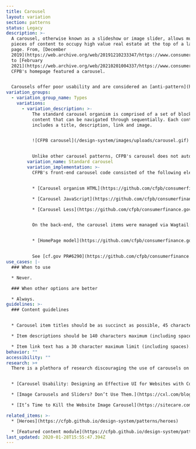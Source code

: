 ```yaml
---
title: Carousel
layout: variation
section: patterns
status: Legacy
description: >-
  A carousel, otherwise known as a slideshow or image slider, allows multiple
  pieces of content to occupy high value real estate at the top of a landing
  page. From, [December
  2019](https://web.archive.org/web/20191210233347/https://www.consumerfinance.gov/)
  to [February
  2021](https://web.archive.org/web/20210201004337/https://www.consumerfinance.gov/),
  CFPB's homepage featured a carousel.


  Carousels offer poor usability and are considered an [anti-pattern](https://thegood.com/insights/ecommerce-image-carousels/). Their use is discouraged.
variation_groups:
  - variation_group_name: Types
    variations:
      - variation_description: >-
          The standard carousel organism is comprised of a set of blocks of
          content that can be navigated through sequentially. Each content item
          includes a title, description, link and image.


          ![CFPB carousel](/design-system/images/uploads/carousel.gif)


          Unlike other carousel patterns, CFPB's carousel does not automatically progress through its items. A user must either click the previous/next arrow or select one of the thumbnail previews at the bottom of the component.
        variation_name: Standard carousel
        variation_implementation: >-
          CFPB's front-end carousel code consisted of the following elements:


          * [Carousel organism HTML](https://github.com/cfpb/consumerfinance.gov/blob/1afe8171c17365bb6bad889e3e034877c0bed5d3/cfgov/jinja2/v1/_includes/organisms/carousel.html)

          * [Carousel JavaScript](https://github.com/cfpb/consumerfinance.gov/blob/1afe8171c17365bb6bad889e3e034877c0bed5d3/cfgov/unprocessed/js/organisms/Carousel.js)

          * [Carousel Less](https://github.com/cfpb/consumerfinance.gov/blob/1afe8171c17365bb6bad889e3e034877c0bed5d3/cfgov/unprocessed/css/organisms/carousel.less)


          On the back-end, the carousel items were managed via Wagtail:


          * [HomePage model](https://github.com/cfpb/consumerfinance.gov/blob/1afe8171c17365bb6bad889e3e034877c0bed5d3/cfgov/v1/models/home_page.py#L31-L120)


          See [cf.gov PR#6290](https://github.com/cfpb/consumerfinance.gov/pull/6290/files) for a list of all carousel files.
use_cases: |-
  ### When to use

  * Never.

  ### When other options are better

  * Always.
guidelines: >-
  ### Content guidelines


  * Carousel item titles should be as succinct as possible, 45 characters maximum (including spaces). Sentence case, unless proper noun. 

  * Item descriptions should be 140 characters maximum (including spaces).

  * Item link text has a 30 character maximum limit (including spaces). Lead with a verb, and be specific.
behavior: ""
accessibility: ""
research: >+
  There is a plethora of research discouraging the use of carousels on websites:


  * [Carousel Usability: Designing an Effective UI for Websites with Content Overload](https://www.nngroup.com/articles/designing-effective-carousels/)

  * [Image Carousels and Sliders? Don’t Use Them.](https://cxl.com/blog/dont-use-automatic-image-sliders-or-carousels/)

  * [It’s Time to Kill the Website Image Carousel](https://sitecare.com/blog/its-time-to-kill-the-website-image-carousel/)

related_items: >-
  * [Heroes](https://cfpb.github.io/design-system/patterns/heroes)

  * [Featured content module](https://cfpb.github.io/design-system/patterns/featured-content-module)
last_updated: 2020-01-28T15:55:47.394Z
---
```

